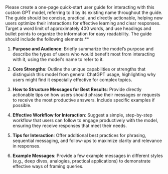 Please create a one-page quick-start user guide for interacting with this custom GPT model, referring to it by its existing name throughout the guide. The guide should be concise, practical, and directly actionable, helping new users optimize their interactions for effective learning and clear responses. Target a word limit of approximately 400 words, and use headings and bullet points to organize the information for easy readability. The guide should include the following elements:**

1. **Purpose and Audience**: Briefly summarize the model’s purpose and describe the types of users who would benefit most from interacting with it, using the model's name to refer to it.
    
2. **Core Strengths**: Outline the unique capabilities or strengths that distinguish this model from general ChatGPT usage, highlighting why users might find it especially effective for complex topics.
    
3. **How to Structure Messages for Best Results**: Provide directly actionable tips on how users should phrase their messages or requests to receive the most productive answers. Include specific examples if possible.
    
4. **Effective Workflow for Interaction**: Suggest a simple, step-by-step workflow that users can follow to engage productively with the model, ensuring they receive responses that meet their needs.
    
5. **Tips for Interaction**: Offer additional best practices for phrasing, sequential messaging, and follow-ups to maximize clarity and relevance in responses.
    
6. **Example Messages**: Provide a few example messages in different styles (e.g., deep dives, analogies, practical applications) to demonstrate effective ways of framing queries.